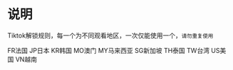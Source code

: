说明
===
Tiktok解锁规则，每一个为不同观看地区，一次仅能使用一个，`请勿重复使用`

FR法国 JP日本 KR韩国 MO澳门 MY马来西亚 SG新加坡 TH泰国 TW台湾 US美国 VN越南
